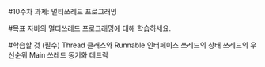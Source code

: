 #10주차 과제: 멀티쓰레드 프로그래밍

#목표
자바의 멀티쓰레드 프로그래밍에 대해 학습하세요.

#학습할 것 (필수)
Thread 클래스와 Runnable 인터페이스
쓰레드의 상태
쓰레드의 우선순위
Main 쓰레드
동기화
데드락
